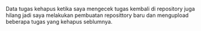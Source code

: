 Data tugas kehapus ketika saya mengecek tugas kembali di repository juga hilang jadi saya melakukan pembuatan reposittory baru dan mengupload beberapa tugas  yang kehapus seblumnya.
